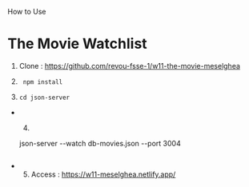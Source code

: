 How to Use

# The Movie Watchlist

1. Clone : https://github.com/revou-fsse-1/w11-the-movie-meselghea
2. ```
    npm install
    ```
3. ```
   cd json-server
   ```
- 4. ```
    json-server --watch db-movies.json --port 3004
    ```
- 5. Access : https://w11-meselghea.netlify.app/
